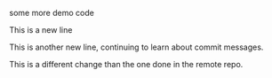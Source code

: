 some more demo code

This is a new line

This is another new line, continuing to learn about commit messages. 

This is a different change than the one done in the remote repo.